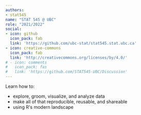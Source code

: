 ```yaml
---
authors:
- stat545
name: "STAT 545 @ UBC"
role: "2021/2022"
social:
- icon: github
  icon_pack: fab
  link: 'https://github.com/ubc-stat/stat545.stat.ubc.ca'
- icon: creative-commons
  icon_pack: fab
  link: 'http://creativecommons.org/licenses/by/4.0/'
# - icon: comments
#   icon_pack: fas
#   link: 'https://github.com/STAT545-UBC/Discussion'
---
```


Learn how to:

- explore, groom, visualize, and analyze data
- make all of that reproducible, reusable, and shareable
- using R's modern landscape
